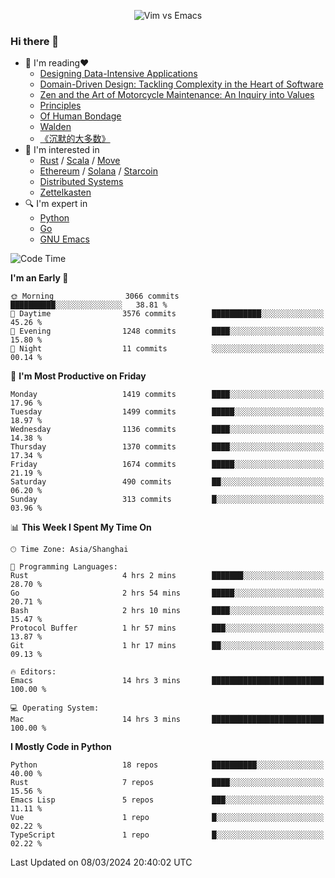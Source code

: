 <p align="center">
    <img src="https://gist.githubusercontent.com/coldnight/e696baffb094e71c96cb302118878eae/raw/40ea5053a6f66cc65f90f437e4173497da225958/banner.gif" alt="Vim vs Emacs" />
</p>

### Hi there 👋

- 📖 I'm reading❤️
    + [Designing Data-Intensive Applications](https://www.oreilly.com/library/view/designing-data-intensive-applications/9781491903063/)
    + [Domain-Driven Design: Tackling Complexity in the Heart of Software](https://www.dddcommunity.org/book/evans_2003/)
    + [Zen and the Art of Motorcycle Maintenance: An Inquiry into Values](https://en.wikipedia.org/wiki/Zen_and_the_Art_of_Motorcycle_Maintenance)
    + [Principles](https://www.principles.com/)
    + [Of Human Bondage](https://en.wikipedia.org/wiki/Of_Human_Bondage)
    + [Walden](https://en.wikipedia.org/wiki/Walden)
    + [《沉默的大多数》](https://en.wikipedia.org/wiki/Silent_majority)
- 🌱 I'm interested in
    + [Rust](https://www.rust-lang.org/) / [Scala](https://www.scala-lang.org/) / [Move](https://github.com/move-language/move/)
    + [Ethereum](https://ethereum.org/en/) / [Solana](https://solana.com/) / [Starcoin](https://github.com/starcoinorg/starcoin)
	+ [Distributed Systems](https://www.linuxzen.com/notes/topics/20200320174417_%E5%88%86%E5%B8%83%E5%BC%8F/)
	+ [Zettelkasten](https://www.linuxzen.com/notes/notes/20220120080920-slip_box/)
- 🔍 I'm expert in
    + [Python](https://www.python.org/)
    + [Go](https://go.dev/)
    + [GNU Emacs](https://www.gnu.org/software/emacs/)

<!--START_SECTION:waka-->
![Code Time](http://img.shields.io/badge/Code%20Time-2%2C716%20hrs%2052%20mins-blue)

**I'm an Early 🐤** 

```text
🌞 Morning                3066 commits        ██████████░░░░░░░░░░░░░░░   38.81 % 
🌆 Daytime                3576 commits        ███████████░░░░░░░░░░░░░░   45.26 % 
🌃 Evening                1248 commits        ████░░░░░░░░░░░░░░░░░░░░░   15.80 % 
🌙 Night                  11 commits          ░░░░░░░░░░░░░░░░░░░░░░░░░   00.14 % 
```
📅 **I'm Most Productive on Friday** 

```text
Monday                   1419 commits        ████░░░░░░░░░░░░░░░░░░░░░   17.96 % 
Tuesday                  1499 commits        █████░░░░░░░░░░░░░░░░░░░░   18.97 % 
Wednesday                1136 commits        ████░░░░░░░░░░░░░░░░░░░░░   14.38 % 
Thursday                 1370 commits        ████░░░░░░░░░░░░░░░░░░░░░   17.34 % 
Friday                   1674 commits        █████░░░░░░░░░░░░░░░░░░░░   21.19 % 
Saturday                 490 commits         ██░░░░░░░░░░░░░░░░░░░░░░░   06.20 % 
Sunday                   313 commits         █░░░░░░░░░░░░░░░░░░░░░░░░   03.96 % 
```


📊 **This Week I Spent My Time On** 

```text
🕑︎ Time Zone: Asia/Shanghai

💬 Programming Languages: 
Rust                     4 hrs 2 mins        ███████░░░░░░░░░░░░░░░░░░   28.70 % 
Go                       2 hrs 54 mins       █████░░░░░░░░░░░░░░░░░░░░   20.71 % 
Bash                     2 hrs 10 mins       ████░░░░░░░░░░░░░░░░░░░░░   15.47 % 
Protocol Buffer          1 hr 57 mins        ███░░░░░░░░░░░░░░░░░░░░░░   13.87 % 
Git                      1 hr 17 mins        ██░░░░░░░░░░░░░░░░░░░░░░░   09.13 % 

🔥 Editors: 
Emacs                    14 hrs 3 mins       █████████████████████████   100.00 % 

💻 Operating System: 
Mac                      14 hrs 3 mins       █████████████████████████   100.00 % 
```

**I Mostly Code in Python** 

```text
Python                   18 repos            ██████████░░░░░░░░░░░░░░░   40.00 % 
Rust                     7 repos             ████░░░░░░░░░░░░░░░░░░░░░   15.56 % 
Emacs Lisp               5 repos             ███░░░░░░░░░░░░░░░░░░░░░░   11.11 % 
Vue                      1 repo              █░░░░░░░░░░░░░░░░░░░░░░░░   02.22 % 
TypeScript               1 repo              █░░░░░░░░░░░░░░░░░░░░░░░░   02.22 % 
```




 Last Updated on 08/03/2024 20:40:02 UTC
<!--END_SECTION:waka-->
